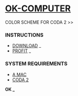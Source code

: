 [OK-COMPUTER](http://harrypujols.github.io/ok-computer)
=============

COLOR SCHEME FOR CODA 2 >>

### INSTRUCTIONS
- [DOWNLOAD](https://github.com/harrypujols/ok-computer/archive/v.1.0.0.zip) _
- [PROFIT](http://i.giphy.com/3oEduRYFGnte4Bx7cQ.gif) _

### SYSTEM REQUIREMENTS
- [A MAC](http://www.apple.com/mac)
- [CODA 2](https://panic.com/coda)

**OK _**
